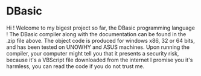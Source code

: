 # DBasic
Hi !
Welcome to my bigest project so far, the DBasic programming language !
The DBasic compiler along with the documentation can be found in the .zip file above. The object code is produced for windows x86, 32 or 64 bits, and has been tested on UNOWHY and ASUS machines.
Upon running the compiler, your computer might tell you that it presents a security risk, because it's a VBScript file downloaded from the internet
I promise you it's harmless, you can read the code if you do not trust me.

